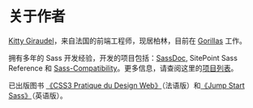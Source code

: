 
# 关于作者

[Kitty Giraudel](https://kittygiraudel.com)，来自法国的前端工程师，现居柏林，目前在 [Gorillas](https://gorillas.io/) 工作。

拥有多年的 Sass 开发经验，开发的项目包括：[SassDoc](http://sassdoc.com), SitePoint Sass Reference 和 [Sass-Compatibility](https://kittygiraudel.github.io/sass-compatibility/)。更多信息，请查阅这里的[项目列表](https://github.com/KittyGiraudel/awesome-sass)。

已出版图书 [《CSS3 Pratique du Design Web》](https://www.eyrolles.com/Informatique/Livre/css3-9782212678963/)（法语版）和[《Jump Start Sass》](https://learnable.com/books/jump-start-sass)（英语版）。
